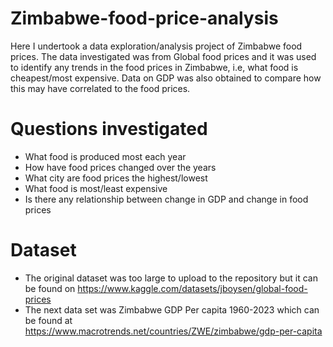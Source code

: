 # Zimbabwe-food-price-analysis
Here I undertook a data exploration/analysis project of Zimbabwe food prices. The data investigated was from Global food prices and it was used to identify any trends in the food prices in Zimbabwe, i.e, what food is cheapest/most expensive. Data on GDP was also obtained to compare how this may have correlated to the food prices.

#  Questions investigated
-  What food is produced most each year
-  How have food prices changed over the years
-  What city are food prices the highest/lowest
-  What food is most/least expensive
- Is there any relationship between change in GDP and change in food prices

#  Dataset
-  The original dataset was too large to upload to the repository but it can be found on https://www.kaggle.com/datasets/jboysen/global-food-prices
-  The next data set was Zimbabwe GDP Per capita 1960-2023 which can be found at https://www.macrotrends.net/countries/ZWE/zimbabwe/gdp-per-capita
